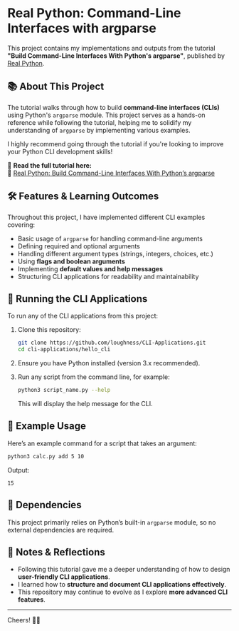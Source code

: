 # Real Python: Command-Line Interfaces with argparse

This project contains my implementations and outputs from the tutorial **"Build Command-Line Interfaces With Python's argparse"**, published by [Real Python](https://realpython.com/).

## 📚 About This Project

The tutorial walks through how to build **command-line interfaces (CLIs)** using Python's `argparse` module. This project serves as a hands-on reference while following the tutorial, helping me to solidify my understanding of `argparse` by implementing various examples.

I highly recommend going through the tutorial if you're looking to improve your Python CLI development skills!

📖 **Read the full tutorial here:**  
🔗 [Real Python: Build Command-Line Interfaces With Python’s argparse](https://realpython.com/command-line-interfaces-python-argparse/#customizing-your-command-line-argument-parser)

## 🛠 Features & Learning Outcomes

Throughout this project, I have implemented different CLI examples covering:

- Basic usage of `argparse` for handling command-line arguments
- Defining required and optional arguments
- Handling different argument types (strings, integers, choices, etc.)
- Using **flags and boolean arguments**
- Implementing **default values and help messages**
- Structuring CLI applications for readability and maintainability

## 🚀 Running the CLI Applications

To run any of the CLI applications from this project:

1. Clone this repository:

   ```bash
   git clone https://github.com/loughness/CLI-Applications.git
   cd cli-applications/hello_cli
   ```

2. Ensure you have Python installed (version 3.x recommended).

3. Run any script from the command line, for example:

   ```bash
   python3 script_name.py --help
   ```

   This will display the help message for the CLI.

## 📌 Example Usage

Here’s an example command for a script that takes an argument:

```bash
python3 calc.py add 5 10
```

Output:

```
15
```

## 🔧 Dependencies

This project primarily relies on Python’s built-in `argparse` module, so no external dependencies are required.

## 📝 Notes & Reflections

- Following this tutorial gave me a deeper understanding of how to design **user-friendly CLI applications**.
- I learned how to **structure and document CLI applications effectively**.
- This repository may continue to evolve as I explore **more advanced CLI features**.

---

Cheers! 🤙🏻
